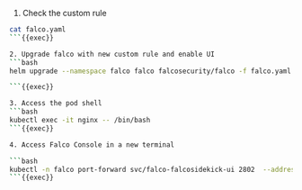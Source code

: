 1. Check the custom rule

```bash
cat falco.yaml
```{{exec}}

2. Upgrade falco with new custom rule and enable UI
```bash
helm upgrade --namespace falco falco falcosecurity/falco -f falco.yaml --set falcosidekick.enabled=true --set falcosidekick.webui.enabled=true

```{{exec}}

3. Access the pod shell
```bash
kubectl exec -it nginx -- /bin/bash
```{{exec}}

4. Access Falco Console in a new terminal

```bash
kubectl -n falco port-forward svc/falco-falcosidekick-ui 2802  --address 0.0.0.0
```{{exec}}
